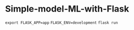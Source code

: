 # Simple-model-ML-with-Flask

<code>export FLASK_APP=app</code>
<code>FLASK_ENV=development</code>
<code>flask run</code>